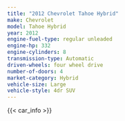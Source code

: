 ```yaml
---
title: "2012 Chevrolet Tahoe Hybrid"
make: Chevrolet
model: Tahoe Hybrid
year: 2012
engine-fuel-type: regular unleaded
engine-hp: 332
engine-cylinders: 8
transmission-type: Automatic
driven-wheels: four wheel drive
number-of-doors: 4
market-category: Hybrid
vehicle-size: Large
vehicle-style: 4dr SUV
---
```


{{< car_info >}}
